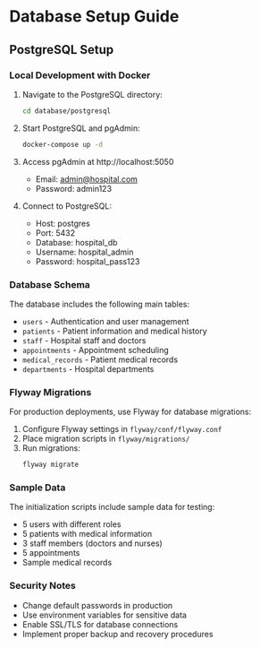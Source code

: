 # Database Setup Guide

## PostgreSQL Setup

### Local Development with Docker

1. Navigate to the PostgreSQL directory:
   ```bash
   cd database/postgresql
   ```

2. Start PostgreSQL and pgAdmin:
   ```bash
   docker-compose up -d
   ```

3. Access pgAdmin at http://localhost:5050
   - Email: admin@hospital.com
   - Password: admin123

4. Connect to PostgreSQL:
   - Host: postgres
   - Port: 5432
   - Database: hospital_db
   - Username: hospital_admin
   - Password: hospital_pass123

### Database Schema

The database includes the following main tables:
- `users` - Authentication and user management
- `patients` - Patient information and medical history
- `staff` - Hospital staff and doctors
- `appointments` - Appointment scheduling
- `medical_records` - Patient medical records
- `departments` - Hospital departments

### Flyway Migrations

For production deployments, use Flyway for database migrations:

1. Configure Flyway settings in `flyway/conf/flyway.conf`
2. Place migration scripts in `flyway/migrations/`
3. Run migrations:
   ```bash
   flyway migrate
   ```

### Sample Data

The initialization scripts include sample data for testing:
- 5 users with different roles
- 5 patients with medical information
- 3 staff members (doctors and nurses)
- 5 appointments
- Sample medical records

### Security Notes

- Change default passwords in production
- Use environment variables for sensitive data
- Enable SSL/TLS for database connections
- Implement proper backup and recovery procedures